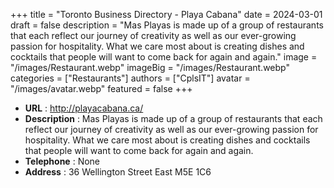 +++
title = "Toronto Business Directory - Playa Cabana"
date = 2024-03-01
draft = false
description = "Mas Playas is made up of a group of restaurants that each reflect our journey of creativity as well as our ever-growing passion for hospitality. What we care most about is creating dishes and cocktails that people will want to come back for again and again."
image = "/images/Restaurant.webp"
imageBig = "/images/Restaurant.webp"
categories = ["Restaurants"]
authors = ["CplsIT"]
avatar = "/images/avatar.webp"
featured = false
+++


* **URL** :  http://playacabana.ca/
* **Description** : Mas Playas is made up of a group of restaurants that each reflect our journey of creativity as well as our ever-growing passion for hospitality. What we care most about is creating dishes and cocktails that people will want to come back for again and again.
* **Telephone** : None
* **Address** : 36 Wellington Street East M5E 1C6
